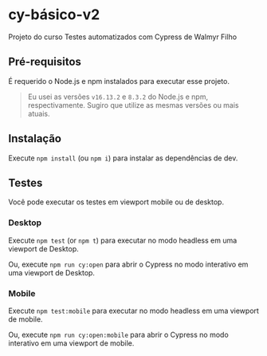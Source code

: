 # cy-básico-v2

Projeto do curso Testes automatizados com Cypress de Walmyr Filho

## Pré-requisitos

É requerido o Node.js e npm instalados para executar esse projeto.

> Eu usei as versões `v16.13.2` e `8.3.2` do Node.js e npm, respectivamente. Sugiro que utilize as mesmas versões ou mais atuais.

## Instalação

Execute `npm install` (ou `npm i`) para instalar as dependências de dev.

## Testes

Você pode executar os testes em viewport mobile ou de desktop.

### Desktop

Execute `npm test` (or `npm t`) para executar no modo headless em uma viewport de Desktop.

Ou, execute `npm run cy:open` para abrir o Cypress no modo interativo em uma viewport de Desktop.

### Mobile

Execute `npm test:mobile` para executar no modo headless em uma viewport de mobile.

Ou, execute `npm run cy:open:mobile` para abrir o Cypress no modo interativo em uma viewport de mobile.
